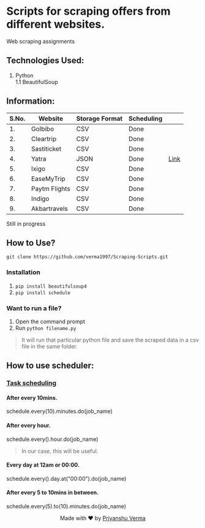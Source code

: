 # Scripts for scraping offers from different websites.
Web scraping assignments

## Technologies Used:
1. Python <br/>
  1.1 BeautifulSoup
## Information:

| S.No. | Website       | Storage Format  | Scheduling |                                                 |
| ----- | ------------- | --------------- | ---------- |------------------------------------------------ |
| 1.    | GoIbibo       | CSV             | Done       |                                                 |
| 2.    | Cleartrip     | CSV             | Done       |                                                 |
| 3.    | Sastiticket   | CSV             | Done       |                                                 |
| 4.    | Yatra         | JSON            | Done       |[Link](https://github.com/verma1997/webscraping) |
| 5.    | Ixigo         | CSV             | Done       |                                                 |
| 6.    | EaseMyTrip    | CSV             | Done       |                                                 |
| 7.    | Paytm Flights | CSV             | Done       |                                                 |
| 8.    | Indigo        | CSV             | Done       |                                                 |
| 9.    | Akbartravels  | CSV             | Done       |                                                 |

Still in progress
## How to Use?
`git clone https://github.com/verma1997/Scraping-Scripts.git`
### Installation
1. `pip install beautifulsoup4`
2. `pip install schedule`
### Want to run a file?
1. Open the command prompt
2. Run `python filename.py`
>It will run that particular python file and save the scraped data in a csv file in the same folder.

## How to use scheduler:
  ### [Task scheduling](https://www.geeksforgeeks.org/python-schedule-library/) 
   #### After every 10mins.  
   schedule.every(10).minutes.do(job_name) 

   #### After every hour. 
   schedule.every().hour.do(job_name)
   >In our case, this will be useful.

   #### Every day at 12am or 00:00. 
   schedule.every().day.at("00:00").do(job_name) 

   #### After every 5 to 10mins in between. 
   schedule.every(5).to(10).minutes.do(job_name)
   
<p align="center"> Made with ❤ by <a href="https://github.com/verma1997">Priyanshu Verma</a></p>

